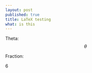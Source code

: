 ```yaml
---
layout: post
published: true
title: LaTeX testing
what: is this
---
```


Theta: $$\theta$$

Fraction:
<script type="math/tex">
\fraction{t}{\sqrt{2}}
</script>
6
